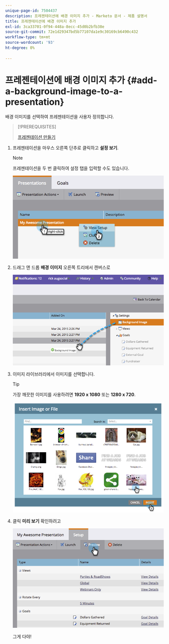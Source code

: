 ```yaml
---
unique-page-id: 7504437
description: 프레젠테이션에 배경 이미지 추가 - Marketo 문서 - 제품 설명서
title: 프레젠테이션에 배경 이미지 추가
exl-id: 3ca33701-0f94-448a-8ecc-45d0b2bfb38e
source-git-commit: 72e1d29347bd5b77107da1e9c30169cb6490c432
workflow-type: tm+mt
source-wordcount: '93'
ht-degree: 0%

---
```


# 프레젠테이션에 배경 이미지 추가 {#add-a-background-image-to-a-presentation}

배경 이미지를 선택하여 프레젠테이션을 사용자 정의합니다.

>[!PREREQUISITES]
>
>[프레젠테이션 만들기](/help/marketo/product-docs/core-marketo-concepts/marketing-calendar/calendar-hd/create-a-presentation.md)

1. 프레젠테이션을 마우스 오른쪽 단추로 클릭하고 **설정 보기**.

   >[!NOTE]
   >
   >프레젠테이션을 두 번 클릭하여 설정 탭을 입력할 수도 있습니다.

   ![](assets/image2015-3-24-14-3a36-3a52.png)

1. 드래그 앤 드롭 **배경 이미지** 오른쪽 트리에서 캔버스로

   ![](assets/image2015-3-24-14-3a39-3a40.png)

1. 이미지 라이브러리에서 이미지를 선택합니다.

   >[!TIP]
   >
   >가장 깨끗한 이미지를 사용하려면 **1920 x 1080** 또는 **1280 x 720**.

   ![](assets/image2015-3-24-14-3a47-3a57.png)

1. 클릭 **미리 보기** 확인하려고

   ![](assets/image2015-3-24-14-3a51-3a1.png)

   그게 다야!
